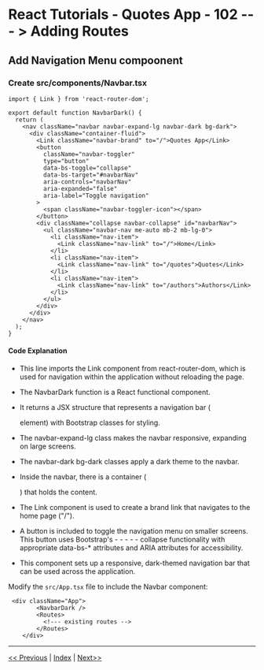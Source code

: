 # React Tutorials - Quotes App - 102 --- > Adding Routes

## Add Navigation Menu compoonent

### Create src/components/Navbar.tsx

``` tsx
import { Link } from 'react-router-dom';

export default function NavbarDark() {
  return (
    <nav className="navbar navbar-expand-lg navbar-dark bg-dark">
      <div className="container-fluid">
        <Link className="navbar-brand" to="/">Quotes App</Link>
        <button 
          className="navbar-toggler" 
          type="button" 
          data-bs-toggle="collapse" 
          data-bs-target="#navbarNav" 
          aria-controls="navbarNav" 
          aria-expanded="false" 
          aria-label="Toggle navigation"
        >
          <span className="navbar-toggler-icon"></span>
        </button>
        <div className="collapse navbar-collapse" id="navbarNav">
          <ul className="navbar-nav me-auto mb-2 mb-lg-0">
            <li className="nav-item">
              <Link className="nav-link" to="/">Home</Link>
            </li>
            <li className="nav-item">
              <Link className="nav-link" to="/quotes">Quotes</Link>
            </li>
            <li className="nav-item">
              <Link className="nav-link" to="/authors">Authors</Link>
            </li>
          </ul>
        </div>
      </div>
    </nav>
  );
}
```

#### Code Explanation

- This line imports the Link component from react-router-dom, which is used for navigation within the application without reloading the page.

- The NavbarDark function is a React functional component.
- It returns a JSX structure that represents a navigation bar (<nav> element) with Bootstrap classes for styling.
- The navbar-expand-lg class makes the navbar responsive, expanding on large screens.
- The navbar-dark bg-dark classes apply a dark theme to the navbar.
- Inside the navbar, there is a container (<div className="container-fluid">) that holds the content.
- The Link component is used to create a brand link that navigates to the home page ("/").
- A button is included to toggle the navigation menu on smaller screens. This button uses Bootstrap's - - - - - collapse functionality with appropriate data-bs-* attributes and ARIA attributes for accessibility.
- This component sets up a responsive, dark-themed navigation bar that can be used across the application.

Modify the `src/App.tsx` file to include the Navbar component:

``` tsx
 <div className="App">
        <NavbarDark />
        <Routes>
          <!--- existing routes -->
        </Routes>
    </div>
```

---

[<< Previous](https://costaivo.com/tutorial-reactjs/quotes-101) |  [Index](https://costaivo.com/tutorial-reactjs) |  [Next>>](https://costaivo.com/tutorial-reactjs/quotes-102)
